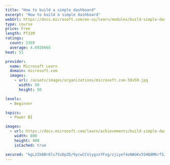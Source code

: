 ```yaml
---
title: "How to build a simple dashboard"
excerpt: "How to build a simple dashboard"
webUrl: https://docs.microsoft.com/en-us/learn/modules/build-simple-dashboard/
type: course
price: Free
length: PT31M
ratings:
  count: 2359
  average: 4.6926665
heat: 51

provider:
  name: Microsoft Learn
  domain: microsoft.com
  images:
    - url: /assets/images/organizations/microsoft.com-50x50.jpg
      width: 50
      height: 50

levels:
  - Beginner

topics:
  - Power BI

images:
  - url: https://docs.microsoft.com/learn/achievements/build-simple-dashboard-social.png
    width: 800
    height: 400
    isCached: true

secured: "kgL2Ik8Br6ls75zDpZD/9ycwCCViygzxYFxg/zjiyef4oNAGKx5SHQ8M6rfSJUQcKRZ0rewOH1jKuFecM+Rd5R70qMKK+vW3HFoQlLuqK+ZZFgb0Z7DGlIqwVqMfcgDMhrcP7HGrPKZr6IC1W7K5mu84cZe2stDC+VHdT+HCkBWjNYo2j6/iFtXhTDhw+EkulKZ7SrK1XPxB5sHA3Z6wxi7J2aCtgG0oIyQBuwm4Cv4SyLYmQn+AAsxXSDHNQXstut5WWO+j9QXg3eaglu9zli4j0So8w/Tsa1Dix+SPfkUX+g2LyQYIRzNPtVP0T8+X3WAB3EVuFiAk0l7eeyBRRrRqemo11tD4QJAidHTAEtSsxKGzSlSqVoVzEnLenuTA+diQlGezwd3IOLfPFEDP06y6xOS4Lp4rx73eHXmLSGQ=;NsV84TLhZRai7PEnVx73Cg=="
---
```


